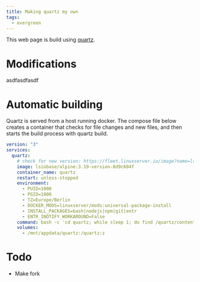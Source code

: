 ```yaml
---
title: Making quartz my own
tags:
  - evergreen
---
```

This web page is build using [quartz](https://quartz.jzhao.xyz/).

# Modifications

asdfasdfasdf

# Automatic building

Quartz is served from a host running docker. The compose file below creates a container that checks for file changes and new files, and then starts the build process with quartz build.

```yml
version: "3"
services:
  quartz:
    # check for new version: https://fleet.linuxserver.io/image?name=lsiobase/alpine
    image: lsiobase/alpine:3.19-version-8d9c604f
    container_name: quartz
    restart: unless-stopped
    environment:
      - PUID=1000
      - PGID=1000
      - TZ=Europe/Berlin
      - DOCKER_MODS=linuxserver/mods:universal-package-install
      - INSTALL_PACKAGES=bash|nodejs|npm|git|entr
      - ENTR_INOTIFY_WORKAROUND=False
    command: bash -c 'cd quartz; while sleep 1; do find /quartz/content/ -name "*.md" | entr -snd "sleep 20; npx quartz build"; done'
    volumes:
      - /mnt/appdata/quartz:/quartz:z
```



# Todo
- Make fork

